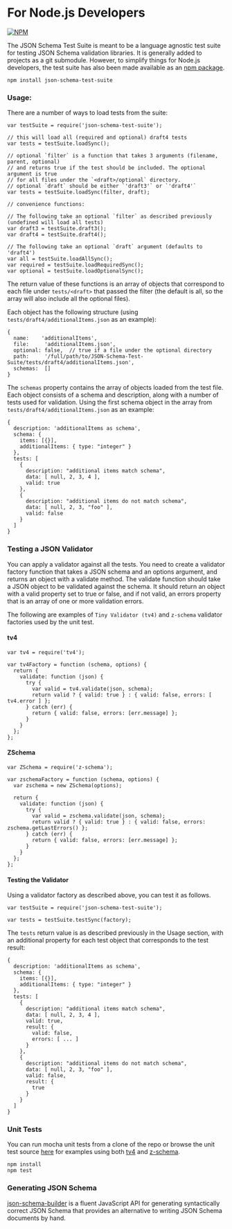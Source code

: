For Node.js Developers
======================

[![NPM](https://nodei.co/npm/json-schema-test-suite.png?compact=true)](https://nodei.co/npm/json-schema-test-suite/)

The JSON Schema Test Suite is meant to be a language agnostic test suite for testing JSON Schema validation libraries.
It is generally added to projects as a git submodule. However, to simplify things for Node.js developers, the test suite has also
been made available as an [npm package](https://www.npmjs.com/package/json-schema-test-suite).

    npm install json-schema-test-suite

### Usage:

There are a number of ways to load tests from the suite:

    var testSuite = require('json-schema-test-suite');

    // this will load all (required and optional) draft4 tests
    var tests = testSuite.loadSync();

    // optional `filter` is a function that takes 3 arguments (filename, parent, optional)
    // and returns true if the test should be included. The optional argument is true
    // for all files under the `<draft>/optional` directory.
    // optional `draft` should be either `'draft3'` or `'draft4'`
    var tests = testSuite.loadSync(filter, draft);

    // convenience functions:

    // The following take an optional `filter` as described previously (undefined will load all tests)
    var draft3 = testSuite.draft3();
    var draft4 = testSuite.draft4();

    // The following take an optional `draft` argument (defaults to 'draft4')
    var all = testSuite.loadAllSync();
    var required = testSuite.loadRequiredSync();
    var optional = testSuite.loadOptionalSync();

    
The return value of these functions is an array of objects that correspond to each file under `tests/<draft>` that
passed the filter (the default is all, so the array will also include all the optional files).

Each object has the following structure (using `tests/draft4/additionalItems.json` as an example):

```
{
  name:    'additionalItems',
  file:     'additionalItems.json',
  optional: false,  // true if a file under the optional directory
  path:     '/full/path/to/JSON-Schema-Test-Suite/tests/draft4/additionalItems.json',
  schemas:  []
}
```

The `schemas` property contains the array of objects loaded from the test file.
Each object consists of a schema and description, along with a number of tests used for validation. Using the first schema object in the array from `tests/draft4/additionalItems.json` as an example:

```
{
  description: 'additionalItems as schema',
  schema: {
    items: [{}],
    additionalItems: { type: "integer" }
  },
  tests: [
    {
      description: "additional items match schema",
      data: [ null, 2, 3, 4 ],
      valid: true
    },
    {
      description: "additional items do not match schema",
      data: [ null, 2, 3, "foo" ],
      valid: false
    }
  ]
}
```

### Testing a JSON Validator

You can apply a validator against all the tests. You need to create a validator factory function that takes a JSON schema and an options argument, and returns an object with a validate method. The validate function should take a JSON object to be validated against the schema. It should return an object with a valid property set to true or false, and if not valid, an errors property that is an array of one or more validation errors.

The following are examples of `Tiny Validator (tv4)` and `z-schema` validator factories used by the unit test.


#### tv4
```
var tv4 = require('tv4');

var tv4Factory = function (schema, options) {
  return {
    validate: function (json) {
      try {
        var valid = tv4.validate(json, schema);
        return valid ? { valid: true } : { valid: false, errors: [ tv4.error ] };
      } catch (err) {
        return { valid: false, errors: [err.message] };
      }
    }
  };
};
```

#### ZSchema

```
var ZSchema = require('z-schema');

var zschemaFactory = function (schema, options) {
  var zschema = new ZSchema(options);

  return {
    validate: function (json) {
      try {
        var valid = zschema.validate(json, schema);
        return valid ? { valid: true } : { valid: false, errors: zschema.getLastErrors() };
      } catch (err) {
        return { valid: false, errors: [err.message] };
      }
    }
  };
};
```

#### Testing the Validator

Using a validator factory as described above, you can test it as follows.

```
var testSuite = require('json-schema-test-suite');

var tests = testSuite.testSync(factory);
```

The `tests` return value is as described previously in the Usage section, with an additional property for each test object that corresponds to the test result:

```
{
  description: 'additionalItems as schema',
  schema: {
    items: [{}],
    additionalItems: { type: "integer" }
  },
  tests: [
    {
      description: "additional items match schema",
      data: [ null, 2, 3, 4 ],
      valid: true,
      result: {
        valid: false,
        errors: [ ... ]
      }
    },
    {
      description: "additional items do not match schema",
      data: [ null, 2, 3, "foo" ],
      valid: false,
      result: {
        true
      }
    }
  ]
}
```

### Unit Tests

You can run mocha unit tests from a clone of the repo or browse the unit test source [here](https://github.com/atomiqio/JSON-Schema-Test-Suite/blob/node/test/test.js) for examples using both [tv4](https://github.com/geraintluff/tv4) and [z-schema](https://github.com/zaggino/z-schema).

    npm install
    npm test

### Generating JSON Schema

[json-schema-builder](https://github.com/atomiqio/json-schema-builder) is a
fluent JavaScript API for generating syntactically correct JSON Schema that
provides an alternative to writing JSON Schema documents by hand.
